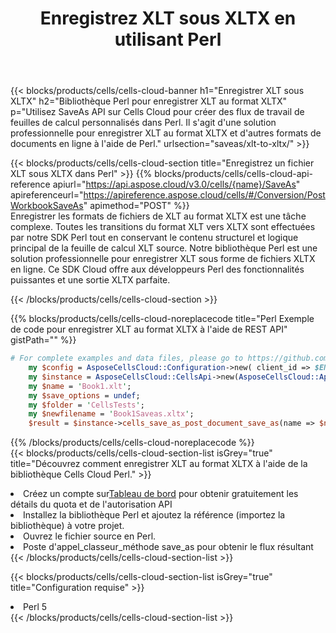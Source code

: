 ﻿---
title:  Enregistrez XLT sous XLTX en utilisant Perl
description: Utilisation du SDK Cloud Aspose.Cells pour Perl pour enregistrer le fichier au format XLT en tant que fichier au format XLTX.
kwords: Excel, Save XLT as XLTX, REST, Perl
howto: How to save XLT as XLTX using Aspose.Cells Cloud Perl library.
---
{{< blocks/products/cells/cells-cloud-banner h1="Enregistrer XLT sous XLTX" h2="Bibliothèque Perl pour enregistrer XLT au format XLTX" p="Utilisez SaveAs API sur Cells Cloud pour créer des flux de travail de feuilles de calcul personnalisés dans Perl. Il s\'agit d\'une solution professionnelle pour enregistrer XLT au format XLTX et d\'autres formats de documents en ligne à l\'aide de Perl." urlsection="saveas/xlt-to-xltx/" >}}

{{< blocks/products/cells/cells-cloud-section title="Enregistrez un fichier XLT sous XLTX dans Perl" >}}
{{% blocks/products/cells/cells-cloud-api-reference apiurl="https://api.aspose.cloud/v3.0/cells/{name}/SaveAs" apireferenceurl="https://apireference.aspose.cloud/cells/#/Conversion/PostWorkbookSaveAs" apimethod="POST" %}}
<br/>
Enregistrer les formats de fichiers de XLT au format XLTX est une tâche complexe. Toutes les transitions du format XLT vers XLTX sont effectuées par notre SDK Perl tout en conservant le contenu structurel et logique principal de la feuille de calcul XLT source. Notre bibliothèque Perl est une solution professionnelle pour enregistrer XLT sous forme de fichiers XLTX en ligne. Ce SDK Cloud offre aux développeurs Perl des fonctionnalités puissantes et une sortie XLTX parfaite.

{{< /blocks/products/cells/cells-cloud-section >}}

{{% blocks/products/cells/cells-cloud-noreplacecode title="Perl Exemple de code pour enregistrer XLT au format XLTX à l\'aide de REST API" gistPath="" %}}
  
```perl
# For complete examples and data files, please go to https://github.com/aspose-cells-cloud/aspose-cells-cloud-perl/
    my $config = AsposeCellsCloud::Configuration->new( client_id => $ENV{'ProductClientId'}, client_secret => $ENV{'ProductClientSecret'});
    my $instance = AsposeCellsCloud::CellsApi->new(AsposeCellsCloud::ApiClient->new( $config));
    my $name = 'Book1.xlt';
    my $save_options = undef;
    my $folder = 'CellsTests';
    my $newfilename = 'Book1Saveas.xltx';
    $result = $instance->cells_save_as_post_document_save_as(name => $name,save_options => $save_options, newfilename => $newfilename, folder => $folder);
```
  
{{% /blocks/products/cells/cells-cloud-noreplacecode %}}
<br/>
{{< blocks/products/cells/cells-cloud-section-list isGrey="true" title="Découvrez comment enregistrer XLT au format XLTX à l\'aide de la bibliothèque Cells Cloud Perl." >}}
<li> Créez un compte sur<a href="https://dashboard.aspose.cloud/">Tableau de bord</a> pour obtenir gratuitement les détails du quota et de l'autorisation API</li>
<li>Installez la bibliothèque Perl et ajoutez la référence (importez la bibliothèque) à votre projet.</li>
<li>Ouvrez le fichier source en Perl.</li>
<li>Poste d'appel_classeur_méthode save_as pour obtenir le flux résultant</li>
{{< /blocks/products/cells/cells-cloud-section-list >}}

{{< blocks/products/cells/cells-cloud-section-list isGrey="true" title="Configuration requise" >}}
<li>Perl 5</li>
{{< /blocks/products/cells/cells-cloud-section-list >}}
